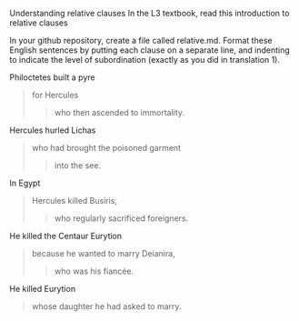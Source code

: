 Understanding relative clauses
In the L3 textbook, read this introduction to relative clauses

In your github repository, create a file called relative.md. Format these English sentences by putting each clause on a separate line, and indenting to indicate the level of subordination (exactly as you did in translation 1).

Philoctetes built a pyre 
> for Hercules
>> who then ascended to immortality.

Hercules hurled Lichas
> who had brought the poisoned garment
>> into the see.

In Egypt
> Hercules killed Busiris, 
>> who regularly sacrificed foreigners.

He killed the Centaur Eurytion
> because he wanted to marry Deianira, 
>> who was his fiancée.

He killed Eurytion 
> whose daughter he had asked to marry.

